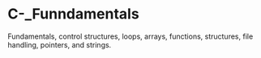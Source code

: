 # C-_Funndamentals
Fundamentals, control structures, loops, arrays, functions, structures, file handling, pointers, and strings.
